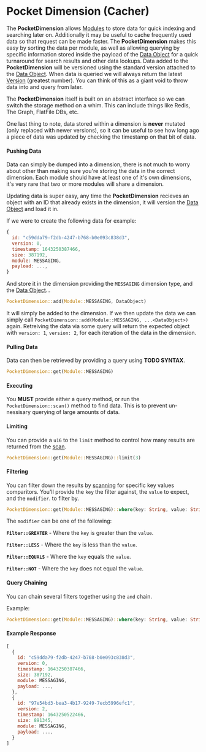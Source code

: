 # Pocket Dimension (Cacher)

The **PocketDimension** allows [Modules](modules/overview) to store data for quick indexing and searching later on. Additionally it may be useful to cache frequently used data so that request can be made faster. The **PocketDimension** makes this easy by sorting the data per module, as well as allowing querying by specific information stored inside the payload of the [Data Object](data/overview) for a quick turnaround for search results and other data lookups. Data added to the **PocketDimension** will be versioned using the standard version attached to the [Data Object](data/overview). When data is queried we will always return the latest [Version](data/overview#version) (greatest number). You can think of this as a giant void to throw data into and query from later.

The **PocketDimension** itself is built on an abstract interface so we can switch the storage method on a whim. This can include things like Redis, The Graph, FlatFile DBs, etc.

One last thing to note, data stored within a dimension is **never** mutated (only replaced with newer versions), so it can be useful to see how long ago a piece of data was updated by checking the timestamp on that bit of data.


#### Pushing Data

Data can simply be dumped into a dimension, there is not much to worry about other than making sure you're storing the data in the correct dimension. Each module should have at least one of it's own dimensions, it's very rare that two or more modules will share a dimension. 

Updating data is super easy, any time the **PocketDimension** recieves an object with an ID that already exists in the dimension, it will version the [Data Object](data/overview) and load it in. 

If we were to create the following data for example:

```js
{
  id: "c59dda79-f2db-4247-b768-b0e093c838d3",
  version: 0,
  timestamp: 1643250387466,
  size: 387192,
  module: MESSAGING,
  payload: ...,
}
```

And store it in the dimension providing the `MESSAGING` dimension type, and the [Data Object](data/overview)...

```rust
PocketDimension::add(Module::MESSAGING, DataObject)
```

It will simply be added to the dimension. If we then update the data we can simply call `PocketDimension::add(Module::MESSAGING, ...<DataObject>)` again. Retreiving the data via some query will return the expected object with `version: 1`, `version: 2`, for each iteration of the data in the dimension.


#### Pulling Data

Data can then be retrieved by providing a query using **TODO SYNTAX**.

```rust
PocketDimension::get(Module::MESSAGING)
```

#### Executing

You **MUST** provide either a query method, or run the `PocketDimension::scan()` method to find data. This is to prevent un-nessisary querying of large amounts of data.

#### Limiting

You can provide a `u16` to the `limit` method to control how many results are returned from the [scan](cacher/overview.md#executing).

```rust
PocketDimension::get(Module::MESSAGING)::limit(3)
```

#### Filtering

You can filter down the results by [scanning](cacher/overview.md#executing) for specific key values comparitors. You'll provide the `key` the filter against, the `value` to expect, and the `modifier`. to filter by.

```rust
PocketDimension::get(Module::MESSAGING)::where(key: String, value: String, modifier: QueryModifier)
```

The `modifier` can be one of the following:

**`Filter::GREATER`** - Where the `key` is greater than the `value`.

**`Filter::LESS`** - Where the `key` is less than the `value`.

**`Filter::EQUALS`** - Where the `key` equals the `value`.

**`Filter::NOT`** - Where the `key` does not equal the `value`.


#### Query Chaining

You can chain several filters together using the `and` chain.

Example:

```rust
PocketDimension::get(Module::MESSAGING)::where(key: String, value: String, modifier: QueryModifier)::and(key: String, value: String, modifier: QueryModifier)
```


#### Example Response

```js
[
  {
    id: "c59dda79-f2db-4247-b768-b0e093c838d3",
    version: 0,
    timestamp: 1643250387466,
    size: 387192,
    module: MESSAGING,
    payload: ...,
  },
  {
    id: "97e54bd3-bea3-4b17-9249-7ecb5996efc1",
    version: 2,
    timestamp: 1643250522466,
    size: 891345,
    module: MESSAGING,
    payload: ...,
  }
]
```
